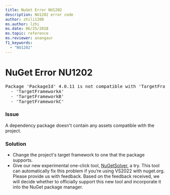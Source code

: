 ```yaml
---
title: NuGet Error NU1202
description: NU1202 error code
author: zhili1208
ms.author: lzhi
ms.date: 06/25/2018
ms.topic: reference
ms.reviewer: anangaur
f1_keywords: 
  - "NU1202"
---
```


# NuGet Error NU1202

<pre>Package 'PackageId' 4.0.11 is not compatible with 'TargetFramework'. Package 'PackageId' 4.0.11 supports:<br/>  - 'TargetFrameworkA'<br/>  - 'TargetFrameworkB'<br/>  - 'TargetFrameworkC'</pre>

### Issue
A dependency package doesn't contain any assets compatible with the project.

### Solution
- Change the project's target framework to one that the package supports.
- Give our new experimental one-click tool, [NuGetSolver](https://devblogs.microsoft.com/nuget/introducing-nugetsolver-a-powerful-tool-for-resolving-nuget-dependency-conflicts-in-visual-studio/), a try. This tool can automatically fix this problem if you’re using VS2022 with nuget.org. Please provide us with feedback. Based on the feedback received, we will decide whether to officially support this new tool and incorporate it into the NuGet package manager.